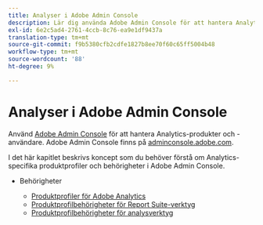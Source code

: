```yaml
---
title: Analyser i Adobe Admin Console
description: Lär dig använda Adobe Admin Console för att hantera Analytics-produkter och -användare.
exl-id: 6e2c5ad4-2761-4ccb-8c76-ea9e1df9437a
translation-type: tm+mt
source-git-commit: f9b5380cfb2cdfe1827b8ee70f60c65ff5004b48
workflow-type: tm+mt
source-wordcount: '88'
ht-degree: 9%

---
```


# Analyser i Adobe Admin Console

Använd [Adobe Admin Console](https://helpx.adobe.com/se/enterprise/using/admin-console.html) för att hantera Analytics-produkter och -användare. Adobe Admin Console finns på [adminconsole.adobe.com](https://adminconsole.adobe.com/).

I det här kapitlet beskrivs koncept som du behöver förstå om Analytics-specifika produktprofiler och behörigheter i Adobe Admin Console.

* Behörigheter

   * [Produktprofiler för Adobe Analytics](/help/admin/admin-console/permissions/product-profile.md)
   * [Produktprofilbehörigheter för Report Suite-verktyg](/help/admin/admin-console/permissions/report-suite-tools.md)
   * [Produktprofilbehörigheter för analysverktyg](/help/admin/admin-console/permissions/analytics-tools.md)
